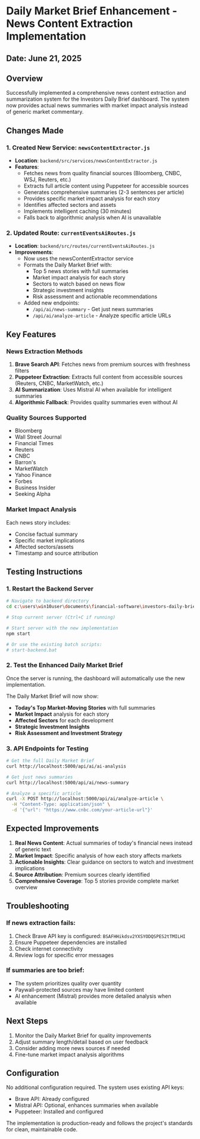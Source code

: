 # Daily Market Brief Enhancement - News Content Extraction Implementation

## Date: June 21, 2025

## Overview
Successfully implemented a comprehensive news content extraction and summarization system for the Investors Daily Brief dashboard. The system now provides actual news summaries with market impact analysis instead of generic market commentary.

## Changes Made

### 1. Created New Service: `newsContentExtractor.js`
- **Location**: `backend/src/services/newsContentExtractor.js`
- **Features**:
  - Fetches news from quality financial sources (Bloomberg, CNBC, WSJ, Reuters, etc.)
  - Extracts full article content using Puppeteer for accessible sources
  - Generates comprehensive summaries (2-3 sentences per article)
  - Provides specific market impact analysis for each story
  - Identifies affected sectors and assets
  - Implements intelligent caching (30 minutes)
  - Falls back to algorithmic analysis when AI is unavailable

### 2. Updated Route: `currentEventsAiRoutes.js`
- **Location**: `backend/src/routes/currentEventsAiRoutes.js`
- **Improvements**:
  - Now uses the newsContentExtractor service
  - Formats the Daily Market Brief with:
    - Top 5 news stories with full summaries
    - Market impact analysis for each story
    - Sectors to watch based on news flow
    - Strategic investment insights
    - Risk assessment and actionable recommendations
  - Added new endpoints:
    - `/api/ai/news-summary` - Get just news summaries
    - `/api/ai/analyze-article` - Analyze specific article URLs

## Key Features

### News Extraction Methods
1. **Brave Search API**: Fetches news from premium sources with freshness filters
2. **Puppeteer Extraction**: Extracts full content from accessible sources (Reuters, CNBC, MarketWatch, etc.)
3. **AI Summarization**: Uses Mistral AI when available for intelligent summaries
4. **Algorithmic Fallback**: Provides quality summaries even without AI

### Quality Sources Supported
- Bloomberg
- Wall Street Journal
- Financial Times
- Reuters
- CNBC
- Barron's
- MarketWatch
- Yahoo Finance
- Forbes
- Business Insider
- Seeking Alpha

### Market Impact Analysis
Each news story includes:
- Concise factual summary
- Specific market implications
- Affected sectors/assets
- Timestamp and source attribution

## Testing Instructions

### 1. Restart the Backend Server
```bash
# Navigate to backend directory
cd c:\users\win10user\documents\financial-software\investors-daily-brief\backend

# Stop current server (Ctrl+C if running)

# Start server with the new implementation
npm start

# Or use the existing batch scripts:
# start-backend.bat
```

### 2. Test the Enhanced Daily Market Brief
Once the server is running, the dashboard will automatically use the new implementation.

The Daily Market Brief will now show:
- **Today's Top Market-Moving Stories** with full summaries
- **Market Impact** analysis for each story
- **Affected Sectors** for each development
- **Strategic Investment Insights**
- **Risk Assessment and Investment Strategy**

### 3. API Endpoints for Testing
```bash
# Get the full Daily Market Brief
curl http://localhost:5000/api/ai/ai-analysis

# Get just news summaries
curl http://localhost:5000/api/ai/news-summary

# Analyze a specific article
curl -X POST http://localhost:5000/api/ai/analyze-article \
  -H "Content-Type: application/json" \
  -d '{"url": "https://www.cnbc.com/your-article-url"}'
```

## Expected Improvements
1. **Real News Content**: Actual summaries of today's financial news instead of generic text
2. **Market Impact**: Specific analysis of how each story affects markets
3. **Actionable Insights**: Clear guidance on sectors to watch and investment implications
4. **Source Attribution**: Premium sources clearly identified
5. **Comprehensive Coverage**: Top 5 stories provide complete market overview

## Troubleshooting

### If news extraction fails:
1. Check Brave API key is configured: `BSAFHHikdsv2YXSYODQSPES2tTMILHI`
2. Ensure Puppeteer dependencies are installed
3. Check internet connectivity
4. Review logs for specific error messages

### If summaries are too brief:
- The system prioritizes quality over quantity
- Paywall-protected sources may have limited content
- AI enhancement (Mistral) provides more detailed analysis when available

## Next Steps
1. Monitor the Daily Market Brief for quality improvements
2. Adjust summary length/detail based on user feedback
3. Consider adding more news sources if needed
4. Fine-tune market impact analysis algorithms

## Configuration
No additional configuration required. The system uses existing API keys:
- Brave API: Already configured
- Mistral API: Optional, enhances summaries when available
- Puppeteer: Installed and configured

The implementation is production-ready and follows the project's standards for clean, maintainable code.
